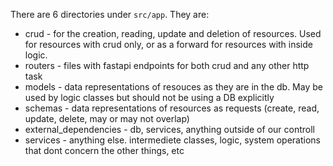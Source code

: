 There are 6 directories under `src/app`. They are:
* crud - for the creation, reading, update and deletion of resources. Used for resources with crud only, or as a forward for resources with inside logic.
* routers - files with fastapi endpoints for both crud and any other http task
* models - data representations of resouces as they are in the db. May be used by logic classes but should not be using a DB explicitly
* schemas - data representations of resources as requests (create, read, update, delete, may or may not overlap)
* external_dependencies - db, services, anything outside of our controll
* services - anything else. intermediete classes, logic, system operations that dont concern the other things, etc
